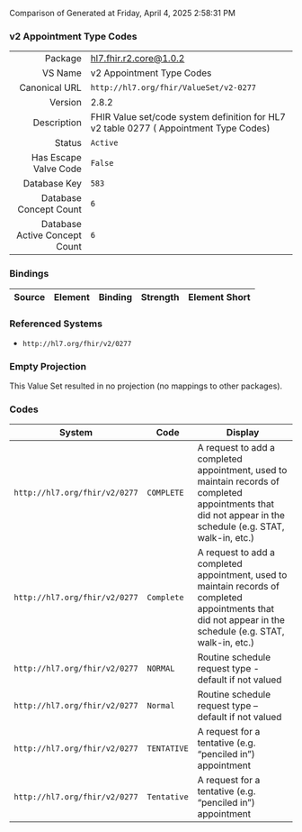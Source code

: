 Comparison of 
Generated at Friday, April 4, 2025 2:58:31 PM

### v2 Appointment Type Codes

|      |     |
| ---: | --- |
| Package | hl7.fhir.r2.core@1.0.2 |
| VS Name | v2 Appointment Type Codes |
| Canonical URL | `http://hl7.org/fhir/ValueSet/v2-0277` |
| Version | 2.8.2 |
| Description | FHIR Value set/code system definition for HL7 v2 table 0277 ( Appointment Type Codes) |
| Status | `Active` |
| Has Escape Valve Code | `False` |
| Database Key | `583` |
| Database Concept Count | `6` |
| Database Active Concept Count | `6` |
### Bindings

| Source | Element | Binding | Strength | Element Short |
| ------ | ------- | ------- | -------- | ------------- |

### Referenced Systems

* `http://hl7.org/fhir/v2/0277`
### Empty Projection

This Value Set resulted in no projection (no mappings to other packages).

### Codes

| System | Code | Display |
| ------ | ---- | ------- |
| `http://hl7.org/fhir/v2/0277` | `COMPLETE` | A request to add a completed appointment, used to maintain records of completed appointments that did not appear in the schedule (e.g. STAT, walk-in, etc.) |
| `http://hl7.org/fhir/v2/0277` | `Complete` | A request to add a completed appointment, used to maintain records of completed appointments that did not appear in the schedule (e.g. STAT, walk-in, etc.) |
| `http://hl7.org/fhir/v2/0277` | `NORMAL` | Routine schedule request type - default if not valued |
| `http://hl7.org/fhir/v2/0277` | `Normal` | Routine schedule request type – default if not valued |
| `http://hl7.org/fhir/v2/0277` | `TENTATIVE` | A request for a tentative (e.g. “penciled in”) appointment |
| `http://hl7.org/fhir/v2/0277` | `Tentative` | A request for a tentative (e.g. “penciled in”) appointment |

